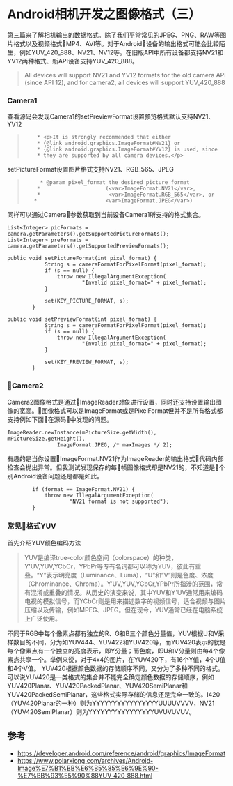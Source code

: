 # Android相机开发之图像格式（三）
第三篇来了解相机输出的数据格式。除了我们平常常见的JPEG、PNG、RAW等图片格式以及视频格式MP4、AVI等。对于Android设备的输出格式可能会比较陌生，例如YUV_420_888、NV21、NV12等。在旧版API中所有设备都支持NV21和YV12两种格式、新API设备支持YUV_420_888。
>All devices will support NV21 and YV12 formats for the old camera API (since API 12), and for camera2, all devices will support YUV_420_888
### Camera1
查看源码会发现Camera1的setPreviewFormat设置预览格式默认支持NV21、YV12
>         * <p>It is strongly recommended that either
>         * {@link android.graphics.ImageFormat#NV21} or
>         * {@link android.graphics.ImageFormat#YV12} is used, since
>         * they are supported by all camera devices.</p>

setPictureFormat设置图片格式支持NV21、RGB_565、JPEG
>          * @param pixel_format the desired picture format
>         *                     (<var>ImageFormat.NV21</var>,
>         *                      <var>ImageFormat.RGB_565</var>, or
>        *                      <var>ImageFormat.JPEG</var>)

同样可以通过Camera参数获取到当前设备Camera1所支持的格式集合。
```
List<Integer> picFormats = camera.getParameters().getSupportedPictureFormats();
List<Integer> preFormats = camera.getParameters().getSupportedPreviewFormats();

public void setPictureFormat(int pixel_format) {
            String s = cameraFormatForPixelFormat(pixel_format);
            if (s == null) {
                throw new IllegalArgumentException(
                        "Invalid pixel_format=" + pixel_format);
            }

            set(KEY_PICTURE_FORMAT, s);
        }

public void setPreviewFormat(int pixel_format) {
            String s = cameraFormatForPixelFormat(pixel_format);
            if (s == null) {
                throw new IllegalArgumentException(
                        "Invalid pixel_format=" + pixel_format);
            }

            set(KEY_PREVIEW_FORMAT, s);
        }
```

### Camera2
Camera2图像格式是通过ImageReader对象进行设置，同时还支持设置输出图像的宽高。图像格式可以是ImageFormat或是PixelFormat但并不是所有格式都支持例如下面在源码中发现的问题。
```
ImageReader.newInstance(mPictureSize.getWidth(), mPictureSize.getHeight(),
                ImageFormat.JPEG, /* maxImages */ 2);
```
有趣的是当你设置ImageFormat.NV21作为ImageReader的输出格式代码内部检查会抛出异常。但我测试发现保存的每帧图像格式却是NV21的，不知道是个别Android设备问题还是都是如此。
```
        if (format == ImageFormat.NV21) {
            throw new IllegalArgumentException(
                    "NV21 format is not supported");
        }
```

### 常见格式YUV
首先介绍YUV颜色编码方法
>YUV是编译true-color颜色空间（colorspace）的种类，Y'UV,YUV,YCbCr，YPbPr等专有名词都可以称为YUV，彼此有重叠。“Y”表示明亮度（Luminance、Luma），“U”和“V”则是色度、浓度（Chrominance、Chroma）。Y′UV,YUV,YCbCr,YPbPr所指涉的范围，常有混淆或重叠的情况。从历史的演变来说，其中YUV和Y'UV通常用来编码电视的模拟信号，而YCbCr则是用来描述数字的视频信号，适合视频与图片压缩以及传输，例如MPEG、JPEG。但在现今，YUV通常已经在电脑系统上广泛使用。

不同于RGB中每个像素点都有独立的R、G和B三个颜色分量值，YUV根据U和V采样数目的不同，分为如YUV444、YUV422和YUV420等，而YUV420表示的就是每个像素点有一个独立的亮度表示，即Y分量；而色度，即U和V分量则由每4个像素点共享一个。举例来说，对于4x4的图片，在YUV420下，有16个Y值，4个U值和4个V值。
YUV420根据颜色数据的存储顺序不同，又分为了多种不同的格式。可以说YUV420是一类格式的集合并不能完全确定颜色数据的存储顺序，例如YUV420Planar、YUV420PackedPlanar、YUV420SemiPlanar和YUV420PackedSemiPlanar，这些格式实际存储的信息还是完全一致的。I420（YUV420Planar的一种）则为YYYYYYYYYYYYYYYYUUUUVVVV，NV21（YUV420SemiPlanar）则为YYYYYYYYYYYYYYYYUVUVUVUV。

## 参考
- https://developer.android.com/reference/android/graphics/ImageFormat
- https://www.polarxiong.com/archives/Android-Image%E7%B1%BB%E6%B5%85%E6%9E%90-%E7%BB%93%E5%90%88YUV_420_888.html